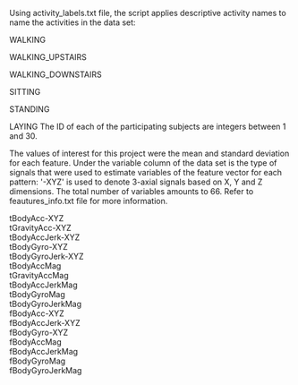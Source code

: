 Using activity_labels.txt file, the script applies descriptive activity names to name the activities in the data set:

WALKING

WALKING_UPSTAIRS

WALKING_DOWNSTAIRS

SITTING

STANDING

LAYING
The ID of each of the participating subjects are integers between 1 and 30.

The values of interest for this project were the mean and standard deviation for each feature. Under the variable column of the data set is the type of signals that were used to estimate variables of the feature vector for each pattern: '-XYZ' is used to denote 3-axial signals based on X, Y and Z dimensions. The total number of variables amounts to 66. Refer to feautures_info.txt file for more information.

tBodyAcc-XYZ  
tGravityAcc-XYZ  
tBodyAccJerk-XYZ  
tBodyGyro-XYZ  
tBodyGyroJerk-XYZ  
tBodyAccMag  
tGravityAccMag  
tBodyAccJerkMag  
tBodyGyroMag  
tBodyGyroJerkMag  
fBodyAcc-XYZ  
fBodyAccJerk-XYZ  
fBodyGyro-XYZ  
fBodyAccMag  
fBodyAccJerkMag  
fBodyGyroMag  
fBodyGyroJerkMag 